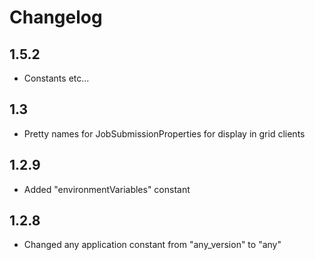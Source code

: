 Changelog
=========

1.5.2
-----

* Constants etc...

1.3
---

* Pretty names for JobSubmissionProperties for display in grid clients

1.2.9
-----

* Added "environmentVariables" constant

1.2.8
-----
 
* Changed any application constant from "any_version" to "any"


